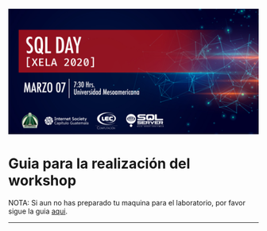 ![Header](../images/header.jpg)
# Guia para la realización del workshop

NOTA: Si aun no has preparado tu maquina para el laboratorio, por favor sigue la guia [aqui](readme.md).

---------


